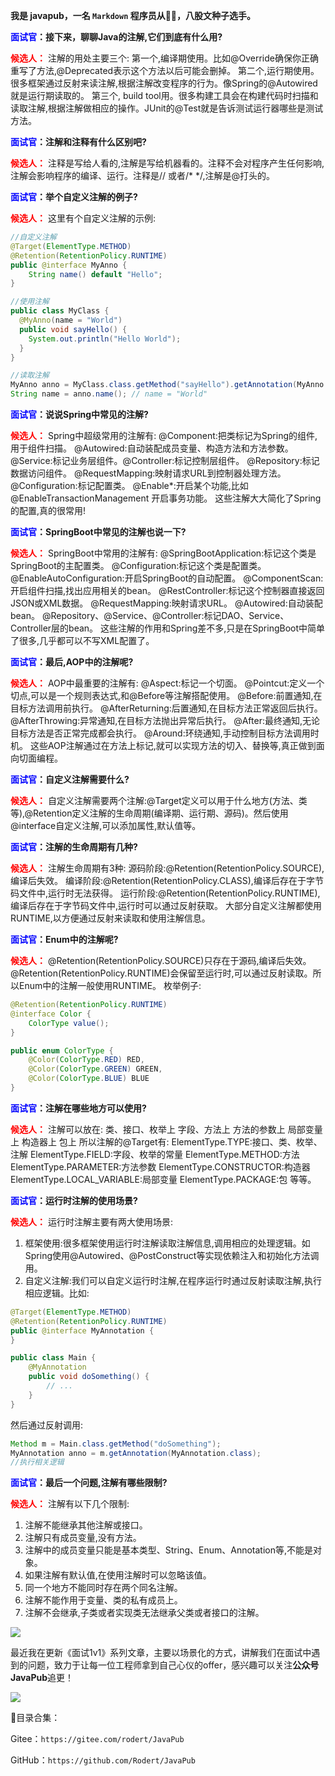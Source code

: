 
**我是 javapub，一名 `Markdown` 程序员从👨‍💻，八股文种子选手。**




**<font color=blue>面试官</font>：接下来，聊聊Java的注解,它们到底有什么用?**

**<font color=red>候选人：</font>** 注解的用处主要三个:
第一个,编译期使用。比如@Override确保你正确重写了方法,@Deprecated表示这个方法以后可能会删掉。
第二个,运行期使用。很多框架通过反射来读注解,根据注解改变程序的行为。像Spring的@Autowired就是运行期读取的。
第三个, build tool用。很多构建工具会在构建代码时扫描和读取注解,根据注解做相应的操作。JUnit的@Test就是告诉测试运行器哪些是测试方法。

**<font color=blue>面试官</font>：注解和注释有什么区别吧?**

**<font color=red>候选人：</font>** 注释是写给人看的,注解是写给机器看的。注释不会对程序产生任何影响,注解会影响程序的编译、运行。注释是// 或者/* */,注解是@打头的。

**<font color=blue>面试官</font>：举个自定义注解的例子?**

**<font color=red>候选人：</font>** 这里有个自定义注解的示例:

```java
//自定义注解
@Target(ElementType.METHOD)
@Retention(RetentionPolicy.RUNTIME)  
public @interface MyAnno {
    String name() default "Hello"; 
}

//使用注解
public class MyClass {
  @MyAnno(name = "World")
  public void sayHello() {
    System.out.println("Hello World"); 
  }
} 

//读取注解
MyAnno anno = MyClass.class.getMethod("sayHello").getAnnotation(MyAnno.class);  
String name = anno.name(); // name = "World"
```


**<font color=blue>面试官</font>：说说Spring中常见的注解?**

**<font color=red>候选人：</font>** Spring中超级常用的注解有:
@Component:把类标记为Spring的组件,用于组件扫描。
@Autowired:自动装配成员变量、构造方法和方法参数。
@Service:标记业务层组件。@Controller:标记控制层组件。 
@Repository:标记数据访问组件。 
@RequestMapping:映射请求URL到控制器处理方法。
@Configuration:标记配置类。 
@Enable*:开启某个功能,比如@EnableTransactionManagement 开启事务功能。
这些注解大大简化了Spring的配置,真的很常用! 


**<font color=blue>面试官</font>：SpringBoot中常见的注解也说一下?**

**<font color=red>候选人：</font>** SpringBoot中常用的注解有:
@SpringBootApplication:标记这个类是SpringBoot的主配置类。
@Configuration:标记这个类是配置类。
@EnableAutoConfiguration:开启SpringBoot的自动配置。
@ComponentScan:开启组件扫描,找出应用相关的bean。
@RestController:标记这个控制器直接返回JSON或XML数据。
@RequestMapping:映射请求URL。 
@Autowired:自动装配bean。 
@Repository、@Service、@Controller:标记DAO、Service、Controller层的bean。
这些注解的作用和Spring差不多,只是在SpringBoot中简单了很多,几乎都可以不写XML配置了。

**<font color=blue>面试官</font>：最后,AOP中的注解呢?**

**<font color=red>候选人：</font>** AOP中最重要的注解有: 
@Aspect:标记一个切面。 
@Pointcut:定义一个切点,可以是一个规则表达式,和@Before等注解搭配使用。
@Before:前置通知,在目标方法调用前执行。
@AfterReturning:后置通知,在目标方法正常返回后执行。  
@AfterThrowing:异常通知,在目标方法抛出异常后执行。 
@After:最终通知,无论目标方法是否正常完成都会执行。 
@Around:环绕通知,手动控制目标方法调用时机。
这些AOP注解通过在方法上标记,就可以实现方法的切入、替换等,真正做到面向切面编程。



**<font color=blue>面试官</font>：自定义注解需要什么?**

**<font color=red>候选人：</font>** 自定义注解需要两个注解:@Target定义可以用于什么地方(方法、类等),@Retention定义注解的生命周期(编译期、运行期、源码)。然后使用@interface自定义注解,可以添加属性,默认值等。

**<font color=blue>面试官</font>：注解的生命周期有几种?**

**<font color=red>候选人：</font>** 注解生命周期有3种:
源码阶段:@Retention(RetentionPolicy.SOURCE),编译后失效。
编译阶段:@Retention(RetentionPolicy.CLASS),编译后存在于字节码文件中,运行时无法获得。
运行阶段:@Retention(RetentionPolicy.RUNTIME),编译后存在于字节码文件中,运行时可以通过反射获取。
大部分自定义注解都使用RUNTIME,以方便通过反射来读取和使用注解信息。

**<font color=blue>面试官</font>：Enum中的注解呢?**

**<font color=red>候选人：</font>** @Retention(RetentionPolicy.SOURCE)只存在于源码,编译后失效。
@Retention(RetentionPolicy.RUNTIME)会保留至运行时,可以通过反射读取。所以Enum中的注解一般使用RUNTIME。
枚举例子:

```java
@Retention(RetentionPolicy.RUNTIME)
@interface Color {
    ColorType value();
}

public enum ColorType {
    @Color(ColorType.RED) RED, 
    @Color(ColorType.GREEN) GREEN, 
    @Color(ColorType.BLUE) BLUE
}
```


**<font color=blue>面试官</font>：注解在哪些地方可以使用?**

**<font color=red>候选人：</font>** 注解可以放在:
类、接口、枚举上
字段、方法上
方法的参数上
局部变量上
构造器上
包上
所以注解的@Target有:
ElementType.TYPE:接口、类、枚举、注解
ElementType.FIELD:字段、枚举的常量
ElementType.METHOD:方法
ElementType.PARAMETER:方法参数 
ElementType.CONSTRUCTOR:构造器
ElementType.LOCAL_VARIABLE:局部变量 
ElementType.PACKAGE:包
等等。

**<font color=blue>面试官</font>：运行时注解的使用场景?**

**<font color=red>候选人：</font>** 运行时注解主要有两大使用场景:
1. 框架使用:很多框架使用运行时注解读取注解信息,调用相应的处理逻辑。如Spring使用@Autowired、@PostConstruct等实现依赖注入和初始化方法调用。
2. 自定义注解:我们可以自定义运行时注解,在程序运行时通过反射读取注解,执行相应逻辑。比如:

```java
@Target(ElementType.METHOD)
@Retention(RetentionPolicy.RUNTIME)
public @interface MyAnnotation {
}

public class Main {
    @MyAnnotation 
    public void doSomething() {
        // ...
    }
}
```

然后通过反射调用:

```java
Method m = Main.class.getMethod("doSomething"); 
MyAnnotation anno = m.getAnnotation(MyAnnotation.class);
//执行相关逻辑
```


**<font color=blue>面试官</font>：最后一个问题,注解有哪些限制?**

**<font color=red>候选人：</font>** 注解有以下几个限制:
1. 注解不能继承其他注解或接口。
2. 注解只有成员变量,没有方法。
3. 注解中的成员变量只能是基本类型、String、Enum、Annotation等,不能是对象。
4. 如果注解有默认值,在使用注解时可以忽略该值。
5. 同一个地方不能同时存在两个同名注解。
6. 注解不能作用于变量、类的私有成员上。
7. 注解不会继承,子类或者实现类无法继承父类或者接口的注解。



![](https://ghproxy.com/https://raw.githubusercontent.com/Rodert/javapub_oss/main/other/allef-vinicius-6ypOmTNK2FA-unsplash.jpg?raw=true)



最近我在更新《面试1v1》系列文章，主要以场景化的方式，讲解我们在面试中遇到的问题，致力于让每一位工程师拿到自己心仪的offer，感兴趣可以关注**公众号JavaPub**追更！


![](https://ghproxy.com/https://raw.githubusercontent.com/Rodert/javapub_oss/main/common/javapub-qr-code.png?raw=true)




🎁目录合集：

Gitee：`https://gitee.com/rodert/JavaPub`

GitHub：`https://github.com/Rodert/JavaPub`


